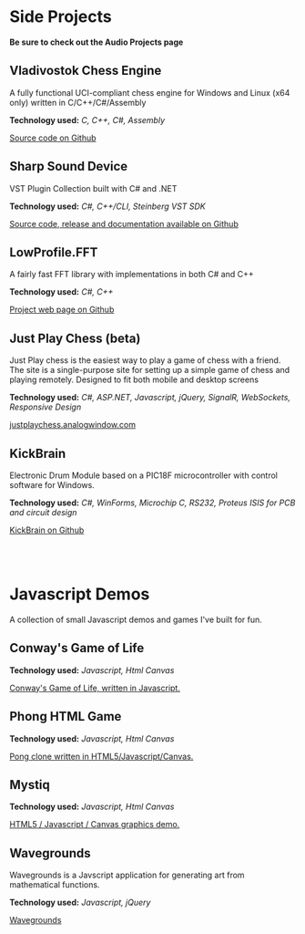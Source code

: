 <!--
{ 
    "Id": "Projects",
    "WindowTitle": "Projects"
}
-->

# Side Projects

**Be sure to check out the Audio Projects page** 

## Vladivostok Chess Engine

A fully functional UCI-compliant chess engine for Windows and Linux (x64 only) written in C/C++/C#/Assembly

**Technology used:** *C, C++, C#, Assembly*

[Source code on Github](https://github.com/ValdemarOrn/Chess)

## Sharp Sound Device

VST Plugin Collection built with C# and .NET

**Technology used:** *C#, C++/CLI, Steinberg VST SDK*

[Source code, release and documentation available on Github](https://github.com/ValdemarOrn/SharpSoundDevice)

## LowProfile.FFT

A fairly fast FFT library with implementations in both C# and C++

**Technology used:** *C#, C++*

[Project web page on Github](https://github.com/ValdemarOrn/LowProfile.FFT)

## Just Play Chess (beta)

Just Play chess is the easiest way to play a game of chess with a friend. The site is a single-purpose site for setting up a simple game of chess and playing remotely. Designed to fit both mobile and desktop screens

**Technology used:** *C#, ASP.NET, Javascript, jQuery, SignalR, WebSockets, Responsive Design*

[justplaychess.analogwindow.com](http://justplaychess.analogwindow.com/)

## KickBrain

Electronic Drum Module based on a PIC18F microcontroller with control software for Windows.

**Technology used:** *C#, WinForms, Microchip C, RS232, Proteus ISIS for PCB and circuit design*

[KickBrain on Github](https://github.com/ValdemarOrn/KickBrain)

<br/>
<br/>

# Javascript Demos

A collection of small Javascript demos and games I've built for fun.

## Conway's Game of Life

**Technology used:** *Javascript, Html Canvas*

[Conway's Game of Life, written in Javascript.](http://jsdemos.analogwindow.com/GameOfLife)

## Phong HTML Game

**Technology used:** *Javascript, Html Canvas*

[Pong clone written in HTML5/Javascript/Canvas.](http://jsdemos.analogwindow.com/Phong)

## Mystiq

**Technology used:** *Javascript, Html Canvas*

[HTML5 / Javascript / Canvas graphics demo.](http://jsdemos.analogwindow.com/Mystiq)

## Wavegrounds

Wavegrounds is a Javscript application for generating art from mathematical functions.

**Technology used:** *Javascript, jQuery*

[Wavegrounds](http://wavegrounds.analogwindow.com/)